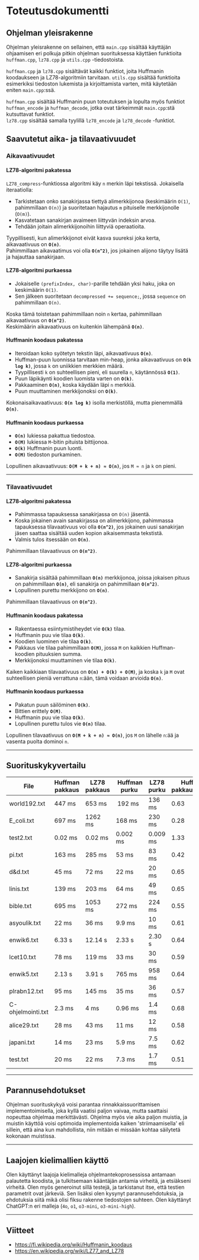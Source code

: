 # Toteutusdokumentti

## Ohjelman yleisrakenne
Ohjelman yleisrakenne on sellainen, että `main.cpp` sisältää käyttäjän ohjaamisen eri polkuja pitkin ohjelman suorituksessa käyttäen funktioita `huffman.cpp`, `lz78.cpp` ja `utils.cpp` -tiedostoista. 

`huffman.cpp` ja `lz78.cpp` sisältävät kaikki funktiot, joita Huffmanin koodaukseen ja LZ78-algoritmiin tarvitaan. `utils.cpp` sisältää funktioita esimerkiksi tiedoston lukemista ja kirjoittamista varten, mitä käytetään eniten `main.cpp`:ssä. 

`huffman.cpp` sisältää Huffmanin puun toteutuksen ja lopulta myös funktiot `huffman_encode` ja `huffman_decode`, jotka ovat tärkeimmät `main.cpp`:stä kutsuttavat funktiot.  
`lz78.cpp` sisältää samalla tyylillä `lz78_encode` ja `lz78_decode` -funktiot. 

## Saavutetut aika- ja tilavaativuudet

### **Aikavaativuudet**

#### **LZ78-algoritmi pakatessa**
`LZ78_compress`-funktiossa algoritmi käy `n` merkin läpi tekstissä. Jokaisella iteraatiolla:

- Tarkistetaan onko sanakirjassa tiettyä alimerkkijonoa (keskimäärin `O(1)`, pahimmillaan `O(n)`) ja suoritetaan hajautus `m` pituiselle merkkijonolle (`O(m)`).
- Kasvatetaan sanakirjan avaimeen liittyvän indeksin arvoa.
- Tehdään joitain alimerkkijonoihin liittyviä operaatioita.

Tyypillisesti, kun alimerkkijonot eivät kasva suureksi joka kerta, aikavaativuus on **`O(n)`**.  
Pahimmillaan aikavaatimus voi olla **`O(n^2)`**, jos jokainen alijono täytyy lisätä ja hajauttaa sanakirjaan.

#### **LZ78-algoritmi purkaessa**
- Jokaiselle `(prefixIndex, char)`-parille tehdään yksi haku, joka on keskimäärin `O(1)`.
- Sen jälkeen suoritetaan `decompressed += sequence;`, jossa `sequence` on pahimmillaan `O(n)`.

Koska tämä toistetaan pahimmillaan noin `n` kertaa, pahimmillaan aikavaativuus on **`O(n^2)`**.  
Keskimäärin aikavaativuus on kuitenkin lähempänä **`O(n)`**.

#### **Huffmanin koodaus pakatessa**
- Iteroidaan koko syötetyn tekstin läpi, aikavaativuus **`O(n)`**.
- Huffman-puun luonnissa tarvitaan min-heap, jonka aikavaativuus on **`O(k log k)`**, jossa `k` on uniikkien merkkien määrä.
- Tyypillisesti `k` on suhteellisen pieni, eli suurella `n`, käytännössä **`O(1)`**.
- Puun läpikäynti koodien luomista varten on **`O(k)`**.
- Pakkaaminen **`O(n)`**, koska käydään läpi `n` merkkiä.
- Puun muuttaminen merkkijonoksi on **`O(k)`**.

Kokonaisaikavaativuus: **`O(n log k)`** isolla merkistöllä, mutta pienemmällä **`O(n)`**.

#### **Huffmanin koodaus purkaessa**
- **`O(n)`** lukiessa pakattua tiedostoa.
- **`O(M)`** lukiessa `M`-bitin pituista bittijonoa.
- **`O(k)`** Huffmanin puun luonti.
- **`O(M)`** tiedoston purkaminen.

Lopullinen aikavaativuus: **`O(M + k + n) ≈ O(n)`**, jos `M ≈ n` ja `k` on pieni.

---

### **Tilavaativuudet**

#### **LZ78-algoritmi pakatessa**
- Pahimmassa tapauksessa sanakirjassa on `O(n)` jäsentä.
- Koska jokainen avain sanakirjassa on alimerkkijono, pahimmassa tapauksessa tilavaativuus voi olla **`O(n^2)`**, jos jokainen uusi sanakirjan jäsen saattaa sisältää uuden kopion aikaisemmasta tekstistä.
- Valmis tulos itsessään on **`O(n)`**.

Pahimmillaan tilavaativuus on **`O(n^2)`**.

#### **LZ78-algoritmi purkaessa**
- Sanakirja sisältää pahimmillaan **`O(n)`** merkkijonoa, joissa jokaisen pituus on pahimmillaan **`O(n)`**, eli sanakirja on pahimmillaan **`O(n^2)`**.
- Lopullinen purettu merkkijono on **`O(n)`**.

Pahimmillaan tilavaativuus on **`O(n^2)`**.

#### **Huffmanin koodaus pakatessa**
- Rakentaessa esiintymistiheydet vie **`O(k)`** tilaa.
- Huffmanin puu vie tilaa **`O(k)`**.
- Koodien luominen vie tilaa **`O(k)`**.
- Pakkaus vie tilaa pahimmillaan **`O(M)`**, jossa `M` on kaikkien Huffman-koodien pituuksien summa.
- Merkkijonoksi muuttaminen vie tilaa **`O(k)`**.

Kaiken kaikkiaan tilavaativuus on **`O(n) + O(k) + O(M)`**, ja koska `k` ja `M` ovat suhteellisen pieniä verrattuna `n`:ään, tämä voidaan arvioida **`O(n)`**.

#### **Huffmanin koodaus purkaessa**
- Pakatun puun säilöminen **`O(k)`**.
- Bittien erittely **`O(M)`**.
- Huffmanin puu vie tilaa **`O(k)`**.
- Lopullinen purettu tulos vie **`O(n)`** tilaa.

Lopullinen tilavaativuus on **`O(M + k + n) ≈ O(n)`**, jos `M` on lähelle `n`:ää ja vasenta puolta dominoi `n`.

---

## **Suorituskykyvertailu**

| File | Huffman pakkaus | LZ78 pakkaus | Huffman purku | LZ78 purku | Huffman pakkaussuhde | LZ pakkaussuhde |
|------|-----------------|--------------|---------------|------------|----------------------|-----------------|
|world192.txt | 447 ms | 653 ms | 192 ms | 136 ms | 0.63 | 0.63 |
| E_coli.txt | 697 ms | 1262 ms | 168 ms | 230 ms | 0.28 | 0.53 |
| test2.txt | 0.02 ms | 0.02 ms | 0.002 ms | 0.009 ms | 1.33 | 1.94|
| pi.txt | 163 ms | 285 ms | 53 ms | 83 ms | 0.42 | 0.92 |
| d&d.txt | 45 ms | 72 ms | 22 ms | 20 ms | 0.65 | 0.93 |
| linis.txt | 139 ms | 203 ms | 64 ms | 49 ms | 0.65 | 0.72 |
| bible.txt | 695 ms | 1053 ms | 272 ms | 224 ms | 0.55 | 0.61 |
| asyoulik.txt | 22 ms | 36 ms | 9.9 ms | 10 ms | 0.61 | 1.02 |
| enwik6.txt | 6.33 s | 12.14 s | 2.33 s | 2.30 s | 0.64 | 0.62 |
| lcet10.txt | 78 ms | 119 ms | 33 ms | 30 ms | 0.59 | 0.84 |
| enwik5.txt | 2.13 s | 3.91 s | 765 ms | 958 ms | 0.64 | 0.68 |
| plrabn12.txt | 95 ms | 145 ms | 35 ms | 36 ms | 0.57 | 0.88 |
| C-ohjelmointi.txt | 2.3 ms | 4 ms | 0.96 ms | 1.4 ms | 0.68 | 1.54 |
| alice29.txt | 28 ms | 43 ms | 11 ms | 12 ms | 0.58 | 0.96 |
| japani.txt | 14 ms | 23 ms | 5.9 ms | 7.5 ms | 0.62 | 1.13|
| test.txt | 20 ms | 22 ms | 7.3 ms | 1.7 ms | 0.51 | 0.16 |

---

## **Parannusehdotukset**
Ohjelman suorituskykyä voisi parantaa rinnakkaissuorittamisen implementoimisella, joka kyllä vaatisi paljon vaivaa, mutta saattaisi nopeuttaa ohjelmaa merkittävästi. Ohjelma myös vie aika paljon muistia, ja muistin käyttöä voisi optimoida implementoida kaiken 'striimaamisella' eli sillein, että aina kun mahdollista, niin mitään ei missään kohtaa säilytetä kokonaan muistissa.


---

## **Laajojen kielimallien käyttö**

Olen käyttänyt laajoja kielimalleja ohjelmantekoprosessissa antamaan palautetta koodista, ja tulkitsemaan kääntäjän antamia virheitä, ja etsiäkseni virheitä. Olen myös generoinut sillä testejä, ja tarkistanut itse, että testien parametrit ovat järkeviä. Sen lisäksi olen kysynyt parannusehdotuksia, ja ehdotuksia siitä mikä olisi fiksu rakenne tiedostojen suhteen.  Olen käyttänyt ChatGPT:n eri malleja (`4o`, `o1`, `o3-mini`, `o3-mini-high`).

---

## **Viitteet**
- https://fi.wikipedia.org/wiki/Huffmanin_koodaus
- https://en.wikipedia.org/wiki/LZ77_and_LZ78
